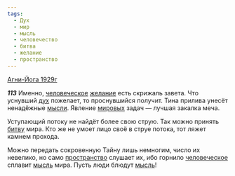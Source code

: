 ```yaml
---
tags:
  - Дух
  - мир
  - мысль
  - человечество
  - битва
  - желание
  - пространство
---
```


[Агни-Йога 1929г](https://127.0.0.1:4002/agni/1929)

___113___
Именно, [человеческое](../../../tags/#человечество) [желание](../../../tags/#желание) есть скрижаль завета. Что уснувший [дух](../../../tags/#Дух) пожелает, то проснувшийся получит. Тина прилива унесёт ненадёжные [мысли](../../../tags/#[мысль](../../../tags/#мысль)). Явление [мировых](../../../tags/#[мир](../../../tags/#мир)) задач — лучшая закалка меча.   

Уступающий потоку не найдёт более свою струю. Так можно принять [битву](../../../tags/#битва) мира. Кто же не умоет лицо своё в струе потока, тот ляжет камнем прохода.   

Можно передать сокровенную Тайну лишь немногим, число их невелико, но само [пространство](../../../tags/#пространство) слушает их, ибо горнило [человеческое](../../../tags/#человечество) сплавит [мысль](../../../tags/#мысль) мира. Пусть люди блюдут [мысль](../../../tags/#мысль)!